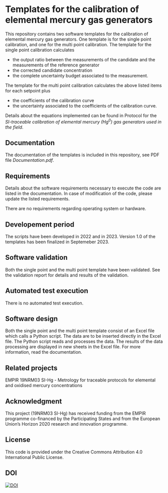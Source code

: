 # Templates for the calibration of elemental mercury gas generators
This repository contains two software templates for the calibration of elemental mercury gas generators. 
One template is for the single point calibration, and one for the multi point calibration.
The template for the single point calibration calculates 

* the output ratio between the measurements of the candidate and the measurements of the reference generator
* the corrected candidate concentration
* the complete uncertainty budget associated to the measurement.

The template for the multi point calibration calculates the above listed items for each setpoint plus

* the coefficients of the calibration curve
* the uncertainty associated to the coefficients of the calibration curve.

Details about the equations implemented can be found in Protocol for the *SI-traceable calibration of elemental mercury (Hg<sup>0</sup>) gas generators used in the field*.

## Documentation
The documentation of the templates is included in this repository, see PDF file *Documentation.pdf*.

## Requirements
Details about the software requirements necessary to execute the code are listed in the documentation.
In case of modification of the code, please update the listed requirements.

There are no requirements regarding operating system or hardware.

## Developement period
The scripts have been developed in 2022 and in 2023. 
Version 1.0 of the templates has been finalized in Septemeber 2023.

## Software validation
Both the single point and the multi point template have been validated. 
See the validation report for details and results of the validation.

## Automated test execution
There is no automated test execution.

## Software design
Both the single point and the multi point template consist of an Excel file which calls a Python script. 
The data are to be inserted directly in the Excel file. The Python script reads and processes the data. 
The results of the data processing are displayed in new sheets in the Excel file.
For more information, read the documentation.

## Related projects
EMPIR 19NRM03 SI-Hg - Metrology for traceable protocols for elemental and oxidised mercury concentrations

## Acknowledgment
This project (19NRM03 SI-Hg) has received funding from the EMPIR programme co-financed by the Participating States and from the European Union’s Horizon 2020 research and innovation programme.

## License
This code is provided under the Creative Commons Attribution 4.0 International Public License.

## DOI
[![DOI](https://zenodo.org/badge/696807020.svg)](https://zenodo.org/badge/latestdoi/696807020)
